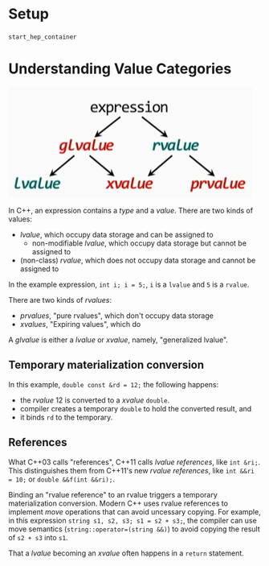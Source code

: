 # Setup
`start_hep_container`

# Understanding Value Categories

![Value Categories](value_categories.png)

In C++, an expression contains a *type* and a *value*. 
There are two kinds of values:
* *lvalue*, which occupy data storage and can be assigned to
    * non-modifiable *lvalue*, which occupy data storage but cannot be assigned to
* (non-class) *rvalue*, which does not occupy data storage and cannot be assigned to

In the example expression, `int i; i = 5;`, `i` is a `lvalue` and `5` is a `rvalue`. 

There are two kinds of *rvalues*: 
* *prvalues*, "pure rvalues", which don't occupy data storage
* *xvalues*, "Expiring values", which do

A *glvalue* is either a *lvalue* or *xvalue*, namely, "generalized lvalue". 

## Temporary materialization conversion
In this example, `double const &rd = 12;` the following happens:
* the *rvalue* 12 is converted to a *xvalue* `double`.
* compiler creates a temporary `double` to hold the converted result, and
* it binds `rd` to the temporary.

## References
What C++03 calls "references", C++11 calls *lvalue references*, like `int &ri;`.
This distinguishes them from C++11's new *rvalue references*, like `int &&ri = 10;` or `double &&f(int &&ri);`. 

Binding an "rvalue reference" to an rvalue triggers a temporary materialization conversion.
Modern C++ uses rvalue references to implement *move* operations that can avoid uncessary copying.
For example, in this expression `string s1, s2, s3; s1 = s2 + s3;`, 
the compiler can use move semantics (`string::operator=(string &&)`) 
to avoid copying the result of `s2 + s3` into `s1`.

That a *lvalue* becoming an *xvalue* often happens in a `return` statement.
